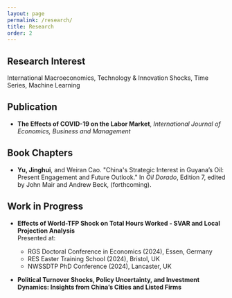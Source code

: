 ```yaml
---
layout: page
permalink: /research/
title: Research
order: 2
---
```


## Research Interest
International Macroeconomics, Technology & Innovation Shocks, Time Series, Machine Learning

## Publication
- **The Effects of COVID-19 on the Labor Market**, *International Journal of Economics, Business and Management*

## Book Chapters
- **Yu, Jinghui**, and Weiran Cao. "China's Strategic Interest in Guyana’s Oil: Present Engagement and Future Outlook." In *Oil Dorado*, Edition 7, edited by John Mair and Andrew Beck, (forthcoming).

## Work in Progress
- **Effects of World-TFP Shock on Total Hours Worked - SVAR and Local Projection Analysis**  
  Presented at:
  - RGS Doctoral Conference in Economics (2024), Essen, Germany
  - RES Easter Training School (2024), Bristol, UK
  - NWSSDTP PhD Conference (2024), Lancaster, UK

- **Political Turnover Shocks, Policy Uncertainty, and Investment Dynamics: Insights from China’s Cities and Listed Firms**
